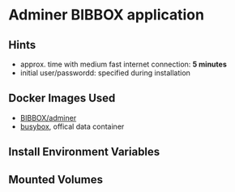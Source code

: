 # Adminer BIBBOX application

## Hints
* approx. time with medium fast internet connection: **5 minutes**
* initial user/passwordd: specified during installation


## Docker Images Used
 * [BIBBOX/adminer](https://hub.docker.com/r/bibbox/adminer/) 
 * [busybox](https://hub.docker.com/_/busybox/), offical data container
 
## Install Environment Variables

## Mounted Volumes

